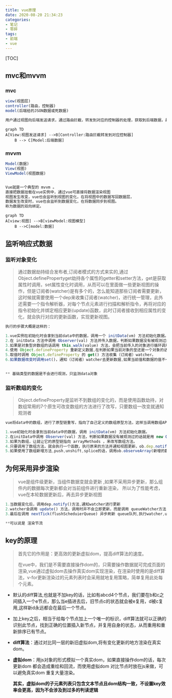 ```yaml
---
title: vue原理
date: 2020-08-20 21:34:23
categories:
- 笔记
- 零碎
tags:
- 前端
- vue
---
```

[TOC]

## mvc和mvvm

### mvc

```js
view(视图层)  
controller(路由，控制器)
model(后端给的JSON数据或死数据)

用户通过视图向后端发送请求，通过路由拦截，转发到对应的控制器的处理，获取到后端数据，最终渲染到页面
```

```mermaid
graph TD
A[View:视图发送请求] -->B[Controller:路由拦截转发到对应控制器]
	B --> C[Model:后端数据]
```

### mvvm

```js
Model(数据)
View(视图)
ViewModel(视图数据)


Vue就是一个典型的 mvvm 。
直接把数据挂载在vue实例中，通过vue可直接将数据渲染视图
视图发生改变，vue也会监听到视图的变化，在将视图中的数据写回数据层，
数据发生改变时，vue也会监听到数据变化，在将数据同步到视图。
称为数据的双向绑定。
```

```mermaid
graph TD
A[view:视图] -->B[viewModel:视图模型]
	B -->C[model:数据]
```



## 监听响应式数据

### 监听对象变化

> 通过数据劫持结合发布者,订阅者模式的方式来实的,通过 Object.definePropertyget劫持各个属性的getter和setter方法，get是获取属性时调用，set属性变化时调用，从而可以在里面做一些更新视图的操作，但是订阅者(watcher)是有多个的，怎么能知道那些订阅者需要更新，这时候就需要使用一个dep来收集订阅者(watcher)，进行统一管理，此外还需要一个指令解析器，对每个节点元素进行扫描和解析指令，再将对应的指令初始化并绑定相应更新(update)函数，此时订阅者接收到相应属性的变化，就会执行对应的更新函数，实现更新视图。

```js
执行的步骤大概是这样的：

1.vue实例在初始化时会拿到当前data中的数据，调用一个 initData(vm) 方法初始化数据。 
2.在 initData 方法中调用 Observer(val) 方法并传入数据，判断如果数据没有被观测过的话就是用 new Observer(value) 观测数据,观测的一种是数组，一种是对象。
3.如果是对象型非数组的话调用 this.walk(value) 方法，会把当前传入的对象进行循环调用Object.defineProperty。
4.使用 Object.defineProperty 重新定义数据,在判断如果当前对象的至还是一个对象的话，回到第2步进行递归。
5.取值时调用 Object.defineProperty 的 get() 方法收集（订阅者）watcher。
6.如果数据改变时调用set()，通知（订阅者）watcher去更新数据,如果当前值和数据的值不一样的话调用 dep.notify() 通知视图更新。

	
** 基础类型的数据是不会进行观测，只监测data对象
```

### 监听数组的变化

> Object.defineProperty是监听不到数组的变化的，而是使用函数劫持，对数组常用的7个原生可改变数组的方法进行了改写，只要数组一改变就通知观测者

```js
vue将data中的数组，进行了原型链重写，指向了自己定义的数组原型方法，这样当调用数组API时，可以通知依赖更新，如果数组内包含引用类型，会对数组中的引用类型再次进行监控。

1.vue初始化时会拿到当前data中的数据，调用 initData(vm) 方法初始化数据。 
2.在initData中调用 Observer(val) 方法，判断如果数据没有被观测过的话就是用 new Observer(value) 观测数据,再判断如果有__ob__且类型是observer的话说明已经被监听了直接返回数据，观测的一种是数组，一种是对象。
3.如果为数组，让就让它的原型链指向 arrayMethods ，来改写数组方法。
4.只要调用了数组方法，就会执行一个函数，执行原来的方法并通知视图更新，ob.dep.notify()
5.如果使用了数组新增方法,push,unshift,splice的话，调用ob.observeArray(新增的数据)遍历数组的每个对象进行深度观测，所以只有数组里的对象才能进行响应式的数据变化。
```

## 为何采用异步渲染

> vue是组件级更新，当组件数据变就会更新 ,如果不采用异步更新，那么组件内的数据每次更新都会对当前组件进行重新渲染， 所以为了性能考虑，vue在本轮数据更新后，再去异步更新视图

```js
1.当数据变化后，调用dep.notify()方法,通知watcher进行更新
2.watcher会调用 update() 方法，调用时并不会立即更新，而是调用 queueWatcher方法 判断watcher的id（uid）去重后放入 queue队列 中。
3.最后在调用 nextTick(flushScheduierQueue) 异步刷新 queue队列,执行watcher,update钩子函数

**可以说是 渲染节流
```



## key的原理

> 首先它的作用是：更高效的更新虚拟dom，提高diff算法的速度。
>
> 在vue中，我们是不需要直接操作dom的，只需要操作数据就可完成页面的渲染,vue通过虚拟dom去操作真实dom实现渲染，在渲染时使用的是diff算法，v-for更新渲染过的元素列表时会采用就地复用策略，简单复用此处每个元素。

+ 默认的diff算法,也就是不加key的话，比如有abcd4个节点，我们要在b和c之间插入一个e节点，那么当e插进去后，旧节点c的状态就会被e复用，d被c复用,这样新d永远都会在最后一个节点。

+ 加上key之后，相当于给每个节点加上一个唯一的标识，diff算法就可以正确的识别此节点，找到正确的位置插入新节点，并复用自身的状态，从而重用和重新排序已有节点。

+ **diff算法**：通过对比同一层的新旧虚拟dom,将有变化更新的地方渲染在真实dom。

+ **虚拟dom**：用js对象的形式模拟一个真实dom，如果直接操作dom的话，每次更新dom 都会造成重绘和回流，而使用虚拟dom 对比节点时放在js来做，可以避免真实dom 重复大量渲染。

  **其实，虚拟dom的子元素列表只包含文本节点且dom结构一致，不设置key效率会更高，因为不会涉及到过多的判读逻辑**